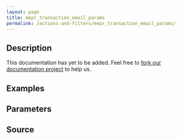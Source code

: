 ```yaml
---
layout: page
title: mepr_transaction_email_params
permalink: /actions-and-filters/mepr_transaction_email_params/
---
```


## Description

This documentation has yet to be added. Feel free to [fork our documentation project](https://github.com/caseproof/memberpress-docs) to help us.

## Examples


## Parameters


## Source

